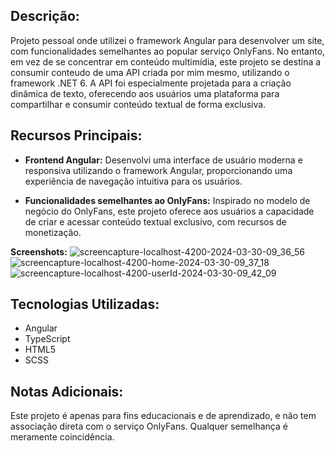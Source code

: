 ## Descrição:

Projeto pessoal onde utilizei o framework Angular para desenvolver um site, com funcionalidades semelhantes ao popular serviço OnlyFans. No entanto, em vez de se concentrar em conteúdo multimídia, este projeto se destina a consumir conteudo de uma API criada por mim mesmo, utilizando o framework .NET 6. A API foi especialmente projetada para a criação dinâmica de texto, oferecendo aos usuários uma plataforma para compartilhar e consumir conteúdo textual de forma exclusiva.

## Recursos Principais:

- **Frontend Angular:** Desenvolvi uma interface de usuário moderna e responsiva utilizando o framework Angular, proporcionando uma experiência de navegação intuitiva para os usuários.

- **Funcionalidades semelhantes ao OnlyFans:** Inspirado no modelo de negócio do OnlyFans, este projeto oferece aos usuários a capacidade de criar e acessar conteúdo textual exclusivo, com recursos de monetização.

**Screenshots:** 
![screencapture-localhost-4200-2024-03-30-09_36_56](https://github.com/LSaints/OnlyPostsAngular/assets/132153413/e34eec7e-4b91-4bf2-9fbb-749921bba90b)
![screencapture-localhost-4200-home-2024-03-30-09_37_18](https://github.com/LSaints/OnlyPostsAngular/assets/132153413/8ca37490-bb12-41a1-8778-0d2f69504248)
![screencapture-localhost-4200-userId-2024-03-30-09_42_09](https://github.com/LSaints/OnlyPostsAngular/assets/132153413/8fde359c-50fc-4b86-98c2-ee4f35b490ec)



## Tecnologias Utilizadas:

- Angular
- TypeScript
- HTML5
- SCSS

## Notas Adicionais:

Este projeto é apenas para fins educacionais e de aprendizado, e não tem associação direta com o serviço OnlyFans. Qualquer semelhança é meramente coincidência.
